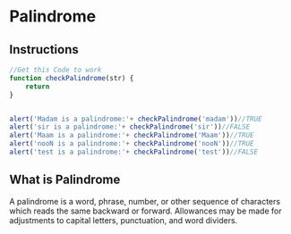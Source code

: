 # Palindrome


## Instructions

```javascript
//Get this Code to work
function checkPalindrome(str) {
    return 
}


alert('Madam is a palindrome:'+ checkPalindrome('madam'))//TRUE
alert('sir is a palindrome:'+ checkPalindrome('sir'))//FALSE
alert('Maam is a palindrome:'+ checkPalindrome('Maam'))//TRUE
alert('nooN is a palindrome:'+ checkPalindrome('nooN'))//TRUE
alert('test is a palindrome:'+ checkPalindrome('test'))//FALSE
```

## What is Palindrome

A palindrome is a word, phrase, number, or other sequence of characters which reads the same backward or forward. Allowances may be made for adjustments to capital letters, punctuation, and word dividers.